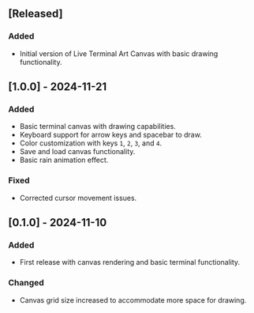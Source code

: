## [Released]
### Added
- Initial version of Live Terminal Art Canvas with basic drawing functionality.

## [1.0.0] - 2024-11-21
### Added
- Basic terminal canvas with drawing capabilities.
- Keyboard support for arrow keys and spacebar to draw.
- Color customization with keys `1`, `2`, `3`, and `4`.
- Save and load canvas functionality.
- Basic rain animation effect.

### Fixed
- Corrected cursor movement issues.

## [0.1.0] - 2024-11-10
### Added
- First release with canvas rendering and basic terminal functionality.

### Changed
- Canvas grid size increased to accommodate more space for drawing.
